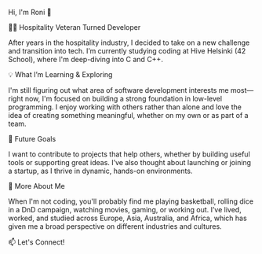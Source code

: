 
Hi, I'm Roni 👋

👨‍💻 Hospitality Veteran Turned Developer

After years in the hospitality industry, I decided to take on a new challenge and transition into tech. 
I’m currently studying coding at Hive Helsinki (42 School), where I'm deep-diving into C and C++.

💡 What I’m Learning & Exploring

I'm still figuring out what area of software development interests me most—right now, I'm focused on building a strong foundation in low-level programming. 
I enjoy working with others rather than alone and love the idea of creating something meaningful, whether on my own or as part of a team.

🚀 Future Goals

I want to contribute to projects that help others, whether by building useful tools or supporting great ideas. 
I’ve also thought about launching or joining a startup, as I thrive in dynamic, hands-on environments.

🏀 More About Me

When I'm not coding, you'll probably find me playing basketball, rolling dice in a DnD campaign, watching movies, gaming, or working out. 
I’ve lived, worked, and studied across Europe, Asia, Australia, and Africa, which has given me a broad perspective on different industries and cultures.

📫 Let's Connect!


